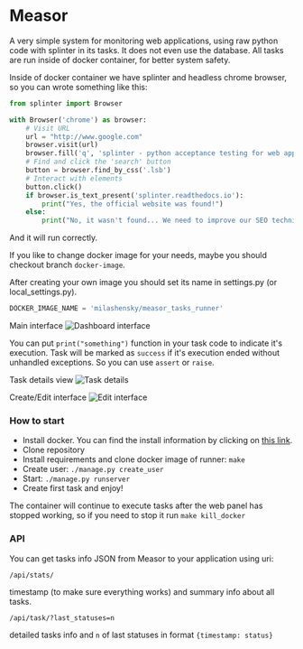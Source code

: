 # Measor

A very simple system for monitoring web applications, using raw python code with splinter in its tasks. It does not even use the database.
All tasks are run inside of docker container, for better system safety.

Inside of docker container we have splinter and headless chrome browser, so you can wrote something like this:
```python
from splinter import Browser

with Browser('chrome') as browser:
    # Visit URL
    url = "http://www.google.com"
    browser.visit(url)
    browser.fill('q', 'splinter - python acceptance testing for web applications')
    # Find and click the 'search' button
    button = browser.find_by_css('.lsb')
    # Interact with elements
    button.click()
    if browser.is_text_present('splinter.readthedocs.io'):
        print("Yes, the official website was found!")
    else:
        print("No, it wasn't found... We need to improve our SEO techniques")
```
And it will run correctly.

If you like to change docker image for your needs, maybe you should checkout branch `docker-image`.

After creating your own image you should set its name in settings.py (or local_settings.py).

```python
DOCKER_IMAGE_NAME = 'milashensky/measor_tasks_runner'
```

Main interface
![Dashboard interface](https://image.ibb.co/cATx5z/Main.png)

You can put
`print("something")`
 function in your task code to indicate it's execution. Task will be marked as
 `success`
 if it's execution ended without unhandled exceptions. So you can use
 `assert`
 or
 `raise`.


Task details view
![Task details](https://image.ibb.co/hY0oCe/Details.png)


Create/Edit interface
![Edit interface](https://image.ibb.co/ncWdCe/Edit.png)


### How to start

* Install docker. You can find the install information by clicking on  [this link](https://docs.docker.com/install/).
* Clone repository
* Install requirements and clone docker image of runner:
`make`
* Create user:
`./manage.py create_user`
* Start:
`./manage.py runserver`
* Create first task and enjoy!

The container will continue to execute tasks after the web panel has stopped working, so if you need to stop it run
`make kill_docker`


### API

You can get tasks info JSON from Measor to your application using uri:
```
/api/stats/
```
timestamp (to make sure everything works) and summary info about all tasks.
```
/api/task/?last_statuses=n
```
detailed tasks info and `n` of last statuses in format `{timestamp: status}`
